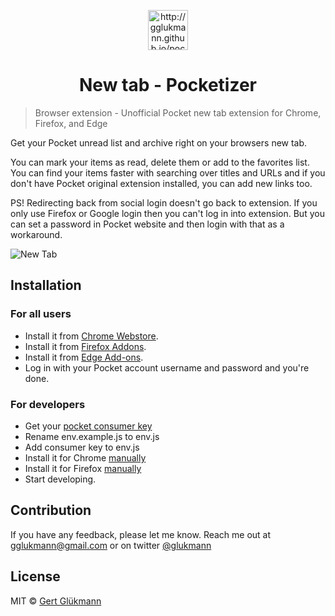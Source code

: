 <p align="center">
  <a href="http://gglukmann.github.io/pocket">
    <img alt="http://gglukmann.github.io/pocket" src="http://gglukmann.github.io/pocket/icon64.png" width="64" />
  </a>
</p>
<h1 align="center">
  New tab - Pocketizer
</h1>

> Browser extension - Unofficial Pocket new tab extension for Chrome, Firefox, and Edge

Get your Pocket unread list and archive right on your browsers new tab.

You can mark your items as read, delete them or add to the favorites list. You can find your items faster with searching over titles and URLs and if you don't have Pocket original extension installed, you can add new links too.

PS! Redirecting back from social login doesn't go back to extension. If you only use Firefox or Google login then you can't log in into extension. But you can set a password in Pocket website and then login with that as a workaround.

![New Tab](http://gglukmann.github.io/pocket/screenshots/screenshot1280x800.jpg)

## Installation

### For all users

-   Install it from [Chrome Webstore](https://chrome.google.com/webstore/detail/new-tab-pocket/ikndkhohinloomoacdggllledgjehkcf).
-   Install it from [Firefox Addons](https://addons.mozilla.org/en-GB/firefox/addon/new-tab-pocket/).
-   Install it from [Edge Add-ons](https://microsoftedge.microsoft.com/addons/detail/pildgbnjndmpndgjafbagcigfaoifjka).
-   Log in with your Pocket account username and password and you're done.

### For developers

-   Get your [pocket consumer key](https://getpocket.com/developer/apps/new)
-   Rename env.example.js to env.js
-   Add consumer key to env.js
-   Install it for Chrome [manually](https://stackoverflow.com/a/24577660/5762960)
-   Install it for Firefox [manually](https://developer.mozilla.org/en-US/Add-ons/WebExtensions/Temporary_Installation_in_Firefox)
-   Start developing.

## Contribution

If you have any feedback, please let me know. Reach me out at gglukmann@gmail.com or on twitter [@glukmann](http://twitter.com/glukmann)

## License

MIT © [Gert Glükmann](http://fortis.planet.ee/gg/)

